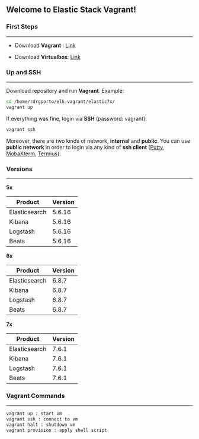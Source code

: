 ## Welcome to Elastic Stack Vagrant!

### First Steps
------

- Download **Vagrant** : [Link](https://www.vagrantup.com/downloads.html)

- Download **Virtualbox**: [Link](https://www.virtualbox.org/wiki/Downloads)

### Up and SSH
------

Download repository and run **Vagrant**. Example:

```bash
cd /home/rdrgporto/elk-vagrant/elastic7x/
vagrant up
```

If everything was fine, login via **SSH** (password: vagrant):

```bash
vagrant ssh
```

Moreover, there are two kinds of network, **internal** and **public**. You can use **public network** in order to login via any kind of **ssh client** ([Putty](https://www.putty.org/), [MobaXterm](https://mobaxterm.mobatek.net/), [Termius](https://www.termius.com/)).

### Versions
------

**5x**

| Product       | Version |
| ------------- | ------- |
| Elasticsearch | 5.6.16  |
| Kibana        | 5.6.16  |
| Logstash      | 5.6.16  |
| Beats         | 5.6.16  |

**6x**

| Product       | Version |
| ------------- | ------- |
| Elasticsearch | 6.8.7   |
| Kibana        | 6.8.7   |
| Logstash      | 6.8.7   |
| Beats         | 6.8.7   |

**7x**

| Product       | Version |
| ------------- | ------- |
| Elasticsearch | 7.6.1   |
| Kibana        | 7.6.1   |
| Logstash      | 7.6.1  |
| Beats         | 7.6.1   |

### Vagrant Commands
------

```bash
vagrant up : start vm
vagrant ssh : connect to vm
vagrant halt : shutdown vm
vagrant provision : apply shell script
```
